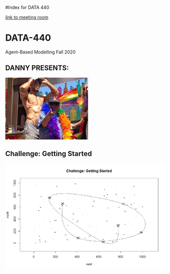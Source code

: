 #Index for DATA 440

[link to meeting room](https://cwm.zoom.us/j/6999715042?_x_zm_rtaid=sm_ons-fQPKBpirxRbg64A.1598029224952.753e36e3a479f07c6022e9bd6d047235&_x_zm_rhtaid=241#success)
# DATA-440
Agent-Based Modelling Fall 2020

## DANNY PRESENTS:
![](Danny1.jpg)

## Challenge: Getting Started
![](GettingStarted.png)
